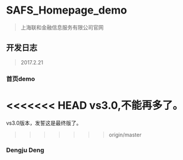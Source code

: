 # SAFS_Homepage_demo
>上海联和金融信息服务有限公司官网

## 开发日志

>2017.2.21

### 首页demo

<<<<<<< HEAD
vs3.0,不能再多了。
=======
vs3.0版本，发誓这是最终版了。
>>>>>>> origin/master

### Dengju Deng

